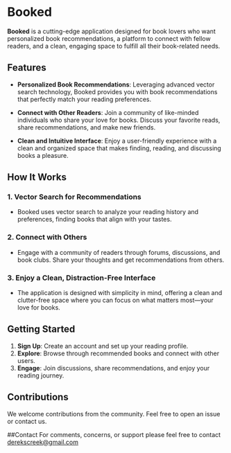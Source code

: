 # Booked

**Booked** is a cutting-edge application designed for book lovers who want personalized book recommendations, a platform to connect with fellow readers, and a clean, engaging space to fulfill all their book-related needs.

## Features

- **Personalized Book Recommendations**: Leveraging advanced vector search technology, Booked provides you with book recommendations that perfectly match your reading preferences.
  
- **Connect with Other Readers**: Join a community of like-minded individuals who share your love for books. Discuss your favorite reads, share recommendations, and make new friends.

- **Clean and Intuitive Interface**: Enjoy a user-friendly experience with a clean and organized space that makes finding, reading, and discussing books a pleasure.

## How It Works

### 1. **Vector Search for Recommendations**
   - Booked uses vector search to analyze your reading history and preferences, finding books that align with your tastes.

### 2. **Connect with Others**
   - Engage with a community of readers through forums, discussions, and book clubs. Share your thoughts and get recommendations from others.

### 3. **Enjoy a Clean, Distraction-Free Interface**
   - The application is designed with simplicity in mind, offering a clean and clutter-free space where you can focus on what matters most—your love for books.

## Getting Started

1. **Sign Up**: Create an account and set up your reading profile.
2. **Explore**: Browse through recommended books and connect with other users.
3. **Engage**: Join discussions, share recommendations, and enjoy your reading journey.

## Contributions
We welcome contributions from the community. Feel free to open an issue or contact us.

##Contact
For comments, concerns, or support please feel free to contact derekscreek@gmail.com
